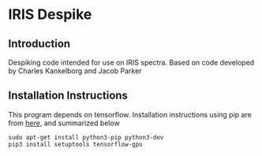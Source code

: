 # IRIS Despike
## Introduction
Despiking code intended for use on IRIS spectra. Based on code developed by Charles Kankelborg and Jacob Parker

## Installation Instructions
This program depends on tensorflow. Installation instructions using pip are from [here](https://www.tensorflow.org/install/install_linux#InstallingNativePip), and summarized below
```
sudo apt-get install python3-pip python3-dev
pip3 install setuptools tensorflow-gpu
```
